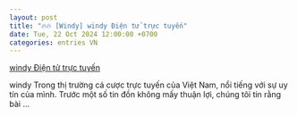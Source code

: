```yaml
---
layout: post
title: "🔥🔥 [Windy] windy Điện tử trực tuyến"
date: Tue, 22 Oct 2024 12:00:00 +0700
categories: entries VN
---
```

[windy Điện tử trực tuyến](https://www.bienphong.com.vn/syvwzovwomwyafbmttu)

windy Trong thị trường cá cược trực tuyến của Việt Nam, nổi tiếng với sự uy tín của mình. Trước một số tin đồn không mấy thuận lợi, chúng tôi tin rằng bài ...

